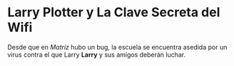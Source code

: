 # Larry Plotter y La Clave Secreta del Wifi

Desde que en *Matriz* hubo un bug, la escuela se encuentra 
asedida por un virus contra el que Larry **Larry** y sus
amigos deberán luchar.
